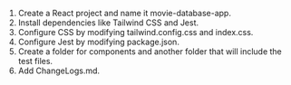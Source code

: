 1. Create a React project and name it movie-database-app.
2. Install dependencies like Tailwind CSS and Jest.
3. Configure CSS by modifying tailwind.config.css and index.css.
4. Configure Jest by modifying package.json.
5. Create a folder for components and another folder that will include the test files.
6. Add ChangeLogs.md.
